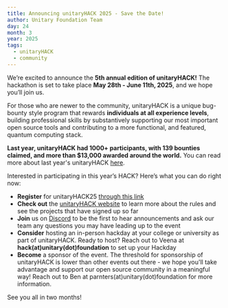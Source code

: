 ```yaml
---
title: Announcing unitaryHACK 2025 - Save the Date! 
author: Unitary Foundation Team
day: 24
month: 3
year: 2025
tags: 
  - unitaryHACK
  - community 
---
```


We’re excited to announce the **5th annual edition of unitaryHACK!** The hackathon is set to take place **May 28th - June 11th, 2025**, and we hope you’ll join us. 

For those who are newer to the community, unitaryHACK is a unique bug-bounty style program that rewards **individuals at all experience levels**, building professional skills by substantively supporting our most important open source tools and contributing to a more functional, and featured, quantum computing stack.

**Last year, unitaryHACK had 1000+ participants, with 139 bounties claimed, and more than $13,000 awarded around the world.** You can read more about last year's unitaryHACK [here](https://unitary.foundation/posts/2024_q2/). 

Interested in participating in this year’s HACK? Here’s what you can do right now: 
- **Register** for unitaryHACK25 [through this link](https://airtable.com/apppeZIiaDZ7dgNya/pag7CoNawqpRfN6Oo/form) 
- **Check out** the [unitaryHACK website](https://unitaryhack.dev/) to learn more about the rules and see the projects that have signed up so far
- **Join** us on [Discord](https://discord.gg/2Y9z9xKKbr) to be the first to hear announcements and ask our team any questions you may have leading up to the event
- **Consider** hosting an in-person hackday at your college or university as part of unitaryHACK. Ready to host? Reach out to Veena at **hack(at)unitary(dot)foundation** to set up your Hackday
- **Become** a sponsor of the event. The threshold for sponsorship of unitaryHACK is lower than other events out there - we hope you'll take advantage and support our open source community in a meaningful way! Reach out to Ben at parnters(at)unitary(dot)foundation for more information. 

See you all in two months! 
